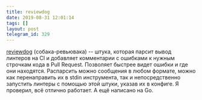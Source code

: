 ```yaml
---
title: reviewdog
date: 2019-08-31 12:01:14
tags: []
layout: post
telegram_id: 329
---
```


[reviewdog](https://github.com/reviewdog/reviewdog) (собака-ревьювака) -- штука, которая парсит вывод линтеров на CI и добавляет комментарии с ошибками к нужным строчкам кода в Pull Request. Позволяет быстрее видет ошибки и где они находятся. Распарсить можно сообщения в любом формате, можно как перенаправить их в stdin инструмента, так и непосредственно запустить линтеры с помощью этой штуки, указав их в конфиге. Я проверил, всё отлично работает. А ещё написано на Go.
